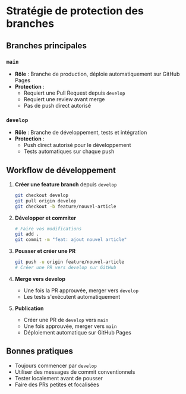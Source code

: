 # Stratégie de protection des branches

## Branches principales

### `main`
- **Rôle** : Branche de production, déploie automatiquement sur GitHub Pages
- **Protection** : 
  - Requiert une Pull Request depuis `develop`
  - Requiert une review avant merge
  - Pas de push direct autorisé

### `develop`
- **Rôle** : Branche de développement, tests et intégration
- **Protection** : 
  - Push direct autorisé pour le développement
  - Tests automatiques sur chaque push

## Workflow de développement

1. **Créer une feature branch** depuis `develop`
   ```bash
   git checkout develop
   git pull origin develop
   git checkout -b feature/nouvel-article
   ```

2. **Développer et commiter**
   ```bash
   # Faire vos modifications
   git add .
   git commit -m "feat: ajout nouvel article"
   ```

3. **Pousser et créer une PR**
   ```bash
   git push -u origin feature/nouvel-article
   # Créer une PR vers develop sur GitHub
   ```

4. **Merge vers develop**
   - Une fois la PR approuvée, merger vers `develop`
   - Les tests s'exécutent automatiquement

5. **Publication**
   - Créer une PR de `develop` vers `main`
   - Une fois approuvée, merger vers `main`
   - Déploiement automatique sur GitHub Pages

## Bonnes pratiques

- Toujours commencer par `develop`
- Utiliser des messages de commit conventionnels
- Tester localement avant de pousser
- Faire des PRs petites et focalisées 